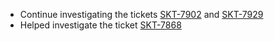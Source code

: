 - Continue investigating the tickets [SKT-7902](https://wondersco.atlassian.net/browse/SKT-7902) and [SKT-7929](https://wondersco.atlassian.net/browse/SKT-7929)
- Helped investigate the ticket [SKT-7868](https://wondersco.atlassian.net/browse/SKT-7868)